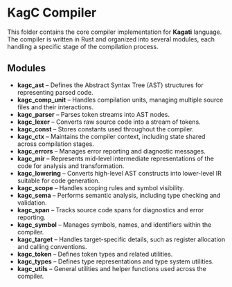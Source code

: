 # KagC Compiler

This folder contains the core compiler implementation for **Kagati** language. The compiler is written in Rust and organized into several modules, each handling a specific stage of the compilation process.

## Modules

- **kagc_ast** – Defines the Abstract Syntax Tree (AST) structures for representing parsed code.  
- **kagc_comp_unit** – Handles compilation units, managing multiple source files and their interactions.  
- **kagc_parser** – Parses token streams into AST nodes.  
- **kagc_lexer** – Converts raw source code into a stream of tokens.  
- **kagc_const** – Stores constants used throughout the compiler.  
- **kagc_ctx** – Maintains the compiler context, including state shared across compilation stages.  
- **kagc_errors** – Manages error reporting and diagnostic messages.  
- **kagc_mir** – Represents mid-level intermediate representations of the code for analysis and transformation.  
- **kagc_lowering** – Converts high-level AST constructs into lower-level IR suitable for code generation.  
- **kagc_scope** – Handles scoping rules and symbol visibility.  
- **kagc_sema** – Performs semantic analysis, including type checking and validation.  
- **kagc_span** – Tracks source code spans for diagnostics and error reporting.  
- **kagc_symbol** – Manages symbols, names, and identifiers within the compiler.  
- **kagc_target** – Handles target-specific details, such as register allocation and calling conventions.  
- **kagc_token** – Defines token types and related utilities.  
- **kagc_types** – Defines type representations and type system utilities.  
- **kagc_utils** – General utilities and helper functions used across the compiler.